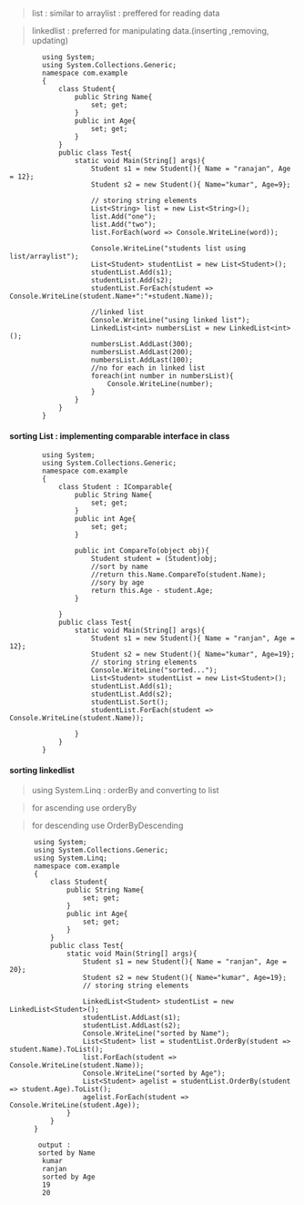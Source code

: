> list : similar to arraylist : preffered for reading data

> linkedlist : preferred for manipulating data.(inserting ,removing, updating)


            using System;  
            using System.Collections.Generic;
            namespace com.example  
            {                            
                class Student{
                    public String Name{
                        set; get;
                    }
                    public int Age{
                        set; get;
                    }
                }
                public class Test{
                    static void Main(String[] args){
                        Student s1 = new Student(){ Name = "ranajan", Age = 12};
                        Student s2 = new Student(){ Name="kumar", Age=9};
                        
                        // storing string elements
                        List<String> list = new List<String>();
                        list.Add("one");
                        list.Add("two");                
                        list.ForEach(word => Console.WriteLine(word));
                        
                        Console.WriteLine("students list using list/arraylist");
                        List<Student> studentList = new List<Student>();
                        studentList.Add(s1);
                        studentList.Add(s2);
                        studentList.ForEach(student => Console.WriteLine(student.Name+":"+student.Name));
                        
                        //linked list
                        Console.WriteLine("using linked list");
                        LinkedList<int> numbersList = new LinkedList<int>();
                        numbersList.AddLast(300);
                        numbersList.AddLast(200);
                        numbersList.AddLast(100);
                        //no for each in linked list                
                        foreach(int number in numbersList){
                            Console.WriteLine(number);
                        }                
                    }
                }     
            }             


####   sorting List : implementing comparable interface in class
            
            using System;  
            using System.Collections.Generic;
            namespace com.example  
            {                            
                class Student : IComparable{
                    public String Name{
                        set; get;
                    }
                    public int Age{
                        set; get;
                    }

                    public int CompareTo(object obj){
                        Student student = (Student)obj;
                        //sort by name
                        //return this.Name.CompareTo(student.Name);    
                        //sory by age
                        return this.Age - student.Age;
                    }

                }
                public class Test{
                    static void Main(String[] args){
                        Student s1 = new Student(){ Name = "ranjan", Age = 12};
                        Student s2 = new Student(){ Name="kumar", Age=19};
                        // storing string elements
                        Console.WriteLine("sorted...");
                        List<Student> studentList = new List<Student>();
                        studentList.Add(s1);
                        studentList.Add(s2);
                        studentList.Sort();
                        studentList.ForEach(student => Console.WriteLine(student.Name));

                    }
                }     
            }             


#### sorting linkedlist

> using System.Linq : orderBy and converting to list

> for ascending use orderyBy
 
> for descending use OrderByDescending 

          using System;  
          using System.Collections.Generic;
          using System.Linq;
          namespace com.example  
          {                            
              class Student{
                  public String Name{
                      set; get;
                  }
                  public int Age{
                      set; get;
                  }
              }
              public class Test{
                  static void Main(String[] args){
                      Student s1 = new Student(){ Name = "ranjan", Age = 20};
                      Student s2 = new Student(){ Name="kumar", Age=19};
                      // storing string elements

                      LinkedList<Student> studentList = new LinkedList<Student>();
                      studentList.AddLast(s1);
                      studentList.AddLast(s2);                
                      Console.WriteLine("sorted by Name");                
                      List<Student> list = studentList.OrderBy(student => student.Name).ToList();
                      list.ForEach(student => Console.WriteLine(student.Name));   
                      Console.WriteLine("sorted by Age");                
                      List<Student> agelist = studentList.OrderBy(student => student.Age).ToList();
                      agelist.ForEach(student => Console.WriteLine(student.Age));   
                  }
              }     
          }             

           output :
           sorted by Name
            kumar
            ranjan
            sorted by Age
            19
            20

